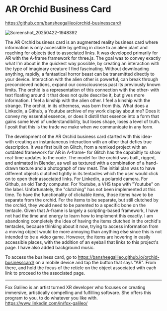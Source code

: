 # AR Orchid Business Card

https://github.com/bansheegalileo/orchid-businesscard/

![Screenshot_20250422-1948392](https://github.com/user-attachments/assets/eb179f29-15ac-4b87-9383-4848c7f22fce)


The AR Orchid business card is an augmented reality business card where information is only accessible by getting in close to an alien plant and reaching for objects tied to associated links. It was developed primarily for AR with the A-frame framework for three.js. The goal was to convey exactly what I'm about in the quickest way possible, by creating an interaction with the type of imaginary creature I find fascinating. Without downloading anything, rapidly, a fantastical horror beast can be transmitted directly to your device. Interaction with the alien other is powerful, can break through preconcieved notions, expand our consciousness past its previously known limits. The orchid is a representation of this connection with the other- with text floating around it that does not quite describe it, but gives more information. I feel a kinship with the alien other. I feel a kinship with the strange. The orchid, in its otherness, was born from this. What does a Linkedin, a Github, a Youtube archive of my work display about me? Does it convey my essential essence, or does it distill that essence into a form that gains some level of understandibility, but loses shape, loses a level of truth. I posit that this is the trade we make when we communicate in any form.

The development of the AR Orchid business card started with this idea- with creating an instantaneous interaction with an other that defies true description. It was first built on Glitch, from a remixed project with an outdated framework for AR in A-frame- for Glitch has the capabiltiy to show real-time updates to the code. The model for the orchid was built, rigged, and animated in Blender, as well as textured with a combination of a hand-drawn texture and a photograph of raw meat. The initial plan was to have different objects clutched tightly in its tentacles which the user would click on to open their associated links. For Linkedin, a polaroid camera. For Github, an old Tandy computer. For Youtube, a VHS tape with "Youtube" on the label. Unfortunately, the "clutching" has not been implemented at this time. To have the functionality of clickable items, those items have to be separate from the orchid. For the items to be separate, but still clutched by the orchid, they would need to be parented to a specific bone on the tentacle. Given that A-frame is largely a scripting-based framework, I have not had the time and energy to learn how to implement this exactly. I am abandoning completely the idea of having the items clutched in the orchid's tentacles, because thinking about it now, trying to access information from a moving object would be more annoying than anything else since this is not intended to be a video game. However, the items are hovering in easily accessible places, with the addition of an eyeball that links to this project's page. I have also added background music.

To access the business card, go to https://bansheegalileo.github.io/orchid-businesscard/ on a mobile device and tap the button that says "AR". From there, and hold the focus of the reticle on the object associated with each link to proceed to the associated page.

***
Fox Galileo is an artist turned XR developer who focuses on creating immersive, artistically compelling and fulfilling software. She offers this program to you, to do whatever you like with.
https://www.linkedin.com/in/fox-galileo/


